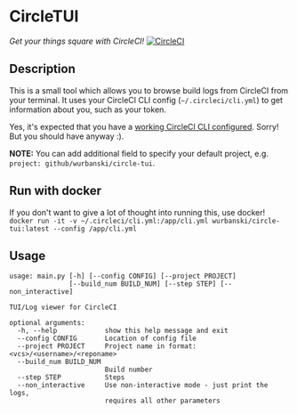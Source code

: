 # CircleTUI

_Get your things square with CircleCI!_ [![CircleCI](https://circleci.com/gh/wurbanski/circle-tui.svg?style=svg)](https://circleci.com/gh/wurbanski/circle-tui)

## Description

This is a small tool which allows you to browse build logs from CircleCI from
your terminal.
It uses your CircleCI CLI config (`~/.circleci/cli.yml`) to get information
about you, such as your token.

Yes, it's expected that you have a [working CircleCI CLI configured](https://circleci.com/docs/2.0/local-cli/). Sorry! But you should have anyway
:).

**NOTE:** You can add additional field to specify your default project, e.g.
`project: github/wurbanski/circle-tui`.

## Run with docker

If you don't want to give a lot of thought into running this, use docker!
`docker run -it -v ~/.circleci/cli.yml:/app/cli.yml wurbanski/circle-tui:latest --config /app/cli.yml`

## Usage

```
usage: main.py [-h] [--config CONFIG] [--project PROJECT]
               [--build_num BUILD_NUM] [--step STEP] [--non_interactive]

TUI/Log viewer for CircleCI

optional arguments:
  -h, --help            show this help message and exit
  --config CONFIG       Location of config file
  --project PROJECT     Project name in format: <vcs>/<username>/<reponame>
  --build_num BUILD_NUM
                        Build number
  --step STEP           Steps
  --non_interactive     Use non-interactive mode - just print the logs,
                        requires all other parameters
```
